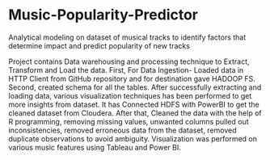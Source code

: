 # Music-Popularity-Predictor
Analytical modeling on dataset of musical tracks to identify factors that determine impact and predict popularity of new tracks

Project contains Data warehousing and processing technique to Extract, Transform and Load the data. First, For Data Ingestion- Loaded data in HTTP Client from GitHub repository and for destination gave HADOOP FS. Second, created schema for all the tables. After successfully extracting and loading data, various visualization techniques has been performed to get more insights from dataset. It has Connected HDFS with PowerBI to get the cleaned dataset from Cloudera. After that, Cleaned the data with the help of R programming, removing missing values, unwanted columns pulled out inconsistencies, removed erroneous data from the dataset, removed duplicate observations to avoid ambiguity. Visualization was performed on various music features using Tableau and Power BI.
